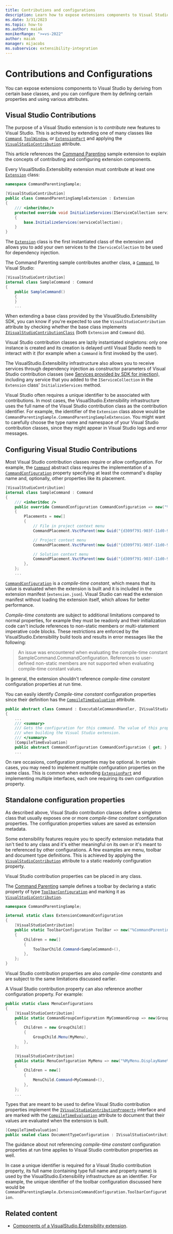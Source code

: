 ```yaml
---
title: Contributions and configurations
description: Learn how to expose extensions components to Visual Studio and how to configure them.
ms.date: 3/31/2023
ms.topic: how-to
ms.author: maiak
monikerRange: ">=vs-2022"
author: maiak
manager: mijacobs
ms.subservice: extensibility-integration
---
```


# Contributions and Configurations

You can expose extensions components to Visual Studio by deriving from certain base classes, and you can configure them by defining certain properties and using various attributes.

## Visual Studio Contributions

The purpose of a Visual Studio extension is to *contribute* new features to Visual Studio. This is achieved by extending one of many classes like [`Command`](/dotnet/api/microsoft.visualstudio.extensibility.commands.command), [`ToolWindow`](/dotnet/api/microsoft.visualstudio.extensibility.toolwindows.toolwindow), or [`ExtensionPart`](/dotnet/api/microsoft.visualstudio.extensibility.extensionpart) and applying the [`VisualStudioContribution`](/dotnet/api/microsoft.visualstudio.extensibility.visualstudiocontributionattribute) attribute.

This article references the [Command Parenting](https://github.com/Microsoft/VSExtensibility/tree/main/New_Extensibility_Model/Samples/CommandParentingSample) sample extension to explain the concepts of contributing and configuring extension components.

Every VisualStudio.Extensibility extension must contribute at least one [`Extension`](/dotnet/api/microsoft.visualstudio.extensibility.extension) class:

```csharp
namespace CommandParentingSample;

[VisualStudioContribution]
public class CommandParentingSampleExtension : Extension
{
    /// <inheritdoc/>
    protected override void InitializeServices(IServiceCollection serviceCollection)
    {
        base.InitializeServices(serviceCollection);
    }
}
```

The [`Extension`](/dotnet/api/microsoft.visualstudio.extensibility.extension) class is the first instantiated class of the extension and allows you to add your own services to the `IServiceCollection` to be used for dependency injection.

The Command Parenting sample contributes another class, a [`Command`](/dotnet/api/microsoft.visualstudio.extensibility.commands.command), to Visual Studio:

```csharp
[VisualStudioContribution]
internal class SampleCommand : Command
{
    public SampleCommand()
    {
    }
    ...
```

When extending a base class provided by the VisualStudio.Extensibility SDK, you can know if you're expected to use the `VisualStudioContribution` attribute by checking whether the base class implements [`IVisualStudioContributionClass`](/dotnet/api/microsoft.visualstudio.extensibility.ivisualstudiocontributionclass) (both `Extension` and `Command` do).

Visual Studio contribution classes are lazily instantiated singletons: only one instance is created and its creation is delayed until Visual Studio needs to interact with it (for example when a `Command` is first invoked by the user).

The VisualStudio.Extensibility infrastructure also allows you to receive services through dependency injection as constructor parameters of Visual Studio contribution classes (see [Services provided by SDK for injection](./extension-anatomy.md#services-provided-by-sdk-for-injection)), including any service that you added to the `IServiceCollection` in the `Extension` class' `InitializeServices` method.

Visual Studio often requires a unique identifier to be associated with contributions. In most cases, the VisualStudio.Extensibility infrastructure uses the full name of the Visual Studio contribution class as the contribution identifier. For example, the identifier of the `Extension` class above would be `CommandParentingSample.CommandParentingSampleExtension`. You might want to carefully choose the type name and namespace of your Visual Studio contribution classes, since they might appear in Visual Studio logs and error messages.

## Configuring Visual Studio Contributions

Most Visual Studio contribution classes require or allow configuration. For example, the [`Command`](/dotnet/api/microsoft.visualstudio.extensibility.commands.command) abstract class requires the implementation of a [`CommandConfiguration`](/dotnet/api/microsoft.visualstudio.extensibility.commands.commandconfiguration) property specifying at least the command's display name and, optionally, other properties like its placement.

```csharp
[VisualStudioContribution]
internal class SampleCommand : Command
{
    /// <inheritdoc />
    public override CommandConfiguration CommandConfiguration => new("%CommandParentingSample.SampleCommand.DisplayName%")
    {
        Placements = new[]
        {
            // File in project context menu
            CommandPlacement.VsctParent(new Guid("{d309f791-903f-11d0-9efc-00a0c911004f}"), id: 1072, priority: 0),

            // Project context menu
            CommandPlacement.VsctParent(new Guid("{d309f791-903f-11d0-9efc-00a0c911004f}"), id:  1026, priority: 0),

            // Solution context menu
            CommandPlacement.VsctParent(new Guid("{d309f791-903f-11d0-9efc-00a0c911004f}"), id:  1043, priority: 0),
        },
    };
    ...
```

[`CommandConfiguration`](/dotnet/api/microsoft.visualstudio.extensibility.commands.commandconfiguration) is a *compile-time constant*, which means that its value is evaluated when the extension is built and it is included in the extension manifest (`extension.json`). Visual Studio can read the extension manifest without loading the extension itself, which allows for better performance.

*Compile-time constants* are subject to additional limitations compared to normal properties, for example they must be readonly and their initialization code can't include references to non-static members or multi-statement imperative code blocks. These restrictions are enforced by the VisualStudio.Extensibility build tools and results in error messages like the following:

> An issue was encountered when evaluating the compile-time constant SampleCommand.CommandConfiguration. References to user-defined non-static members are not supported when evaluating compile-time constant values.

In general, the extension shouldn't reference *compile-time constant* configuration properties at run time.

You can easily identify *Compile-time constant* configuration properties since their definition has the [`CompileTimeEvaluation`](/dotnet/api/microsoft.visualstudio.extensibility.compiletimeevaluationattribute) attribute.

```csharp
public abstract class Command : ExecutableCommandHandler, IVisualStudioContributionClass
{
    ...
    /// <summary>
    /// Gets the configuration for this command. The value of this property is evaluated at compile time
    /// when building the Visual Studio extension.
    /// </summary>
    [CompileTimeEvaluation]
    public abstract CommandConfiguration CommandConfiguration { get; }
    ...
```

On rare occasions, configuration properties may be optional. In certain cases, you may need to implement multiple configuration properties on the same class. This is common when extending [`ExtensionPart`](/dotnet/api/microsoft.visualstudio.extensibility.extensionpart) and implementing multiple interfaces, each one requiring its own configuration property.

## Standalone configuration properties

As described above, Visual Studio contribution classes define a singleton class that usually exposes one or more *compile-time constant* configuration properties. The configuration properties values are saved as extension metadata.

Some extensibility features require you to specify extension metadata that isn't tied to any class and it's either meaningful on its own or it's meant to be referenced by other configurations. A few examples are menu, toolbar and document type definitions. This is achieved by applying the [`VisualStudioContribution`](/dotnet/api/microsoft.visualstudio.extensibility.visualstudiocontributionattribute) attribute to a static readonly configuration property.

Visual Studio contribution properties can be placed in any class.

The [Command Parenting](https://github.com/Microsoft/VSExtensibility/tree/main/New_Extensibility_Model/Samples/CommandParentingSample/ExtensionCommandConfiguration.cs) sample defines a toolbar by declaring a static property of type [`ToolbarConfiguration`](/dotnet/api/microsoft.visualstudio.extensibility.commands.toolbarconfiguration) and marking it as [`VisualStudioContribution`](/dotnet/api/microsoft.visualstudio.extensibility.visualstudiocontributionattribute).

```csharp
namespace CommandParentingSample;

internal static class ExtensionCommandConfiguration
{
    [VisualStudioContribution]
    public static ToolbarConfiguration ToolBar => new("%CommandParentingSample.ToolBar.DisplayName%")
    {
        Children = new[]
        {
            ToolbarChild.Command<SampleCommand>(),
        },
    };
}
```

Visual Studio contribution properties are also *compile-time constants* and are subject to the same limitations discussed earlier.

A Visual Studio contribution property can also reference another configuration property. For example:

```csharp
public static class MenuConfigurations
{
    [VisualStudioContribution]
    public static CommandGroupConfiguration MyCommandGroup => new(GroupPlacement.KnownPlacements.ExtensionsMenu)
    {
        Children = new GroupChild[]
        {
            GroupChild.Menu(MyMenu),
        },
    };

    [VisualStudioContribution]
    public static MenuConfiguration MyMenu => new("%MyMenu.DisplayName%")
    {
        Children = new[]
        {
            MenuChild.Command<MyCommand>(),
        },
    };
    ...
```

Types that are meant to be used to define Visual Studio contribution properties implement the [`IVisualStudioContributionProperty`](/dotnet/api/microsoft.visualstudio.extensibility.ivisualstudiocontributionproperty) interface and are marked with the [`CompileTimeEvaluation`](/dotnet/api/microsoft.visualstudio.extensibility.compiletimeevaluationattribute) attribute to document that their values are evaluated when the extension is built.

```csharp
[CompileTimeEvaluation]
public sealed class DocumentTypeConfiguration : IVisualStudioContributionProperty ...
```

The guidance about not referencing *compile-time constant* configuration properties at run time applies to Visual Studio contribution properties as well.

In case a unique identifier is required for a Visual Studio contribution property, its full name (containing type full name and property name) is used by the VisualStudio.Extensibility infrastructure as an identifier. For example, the unique identifier of the toolbar configuration discussed here would be `CommandParentingSample.ExtensionCommandConfiguration.ToolbarConfiguration`.

## Related content

- [Components of a VisualStudio.Extensibility extension](./extension-anatomy.md).
